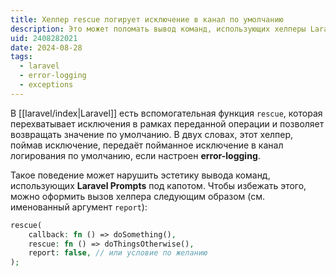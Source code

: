 ```yaml
---
title: Хелпер rescue логирует исключение в канал по умолчанию
description: Это может поломать вывод команд, использующих хелперы Laravel Prompts
uid: 2408282021
date: 2024-08-28
tags:
  - laravel
  - error-logging
  - exceptions
---
```


В [[laravel/index|Laravel]] есть вспомогательная функция `rescue`, которая перехватывает исключения в рамках переданной операции и позволяет возвращать значение по умолчанию. В двух словах, этот хелпер, поймав исключение, передаёт пойманное исключение в канал логирования по умолчанию, если настроен **error-logging**.

Такое поведение может нарушить эстетику вывода команд, использующих **Laravel Prompts** под капотом. Чтобы избежать этого, можно оформить вызов хелпера следующим образом (см. именованный аргумент `report`):

```php
rescue(
	callback: fn () => doSomething(),
	rescue: fn () => doThingsOtherwise(),
	report: false, // или условие по желанию
);
```

